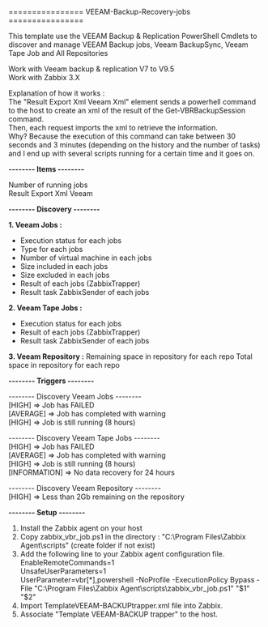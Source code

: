 ================ VEEAM-Backup-Recovery-jobs ================

This template use the VEEAM Backup & Replication PowerShell Cmdlets to discover and manage VEEAM Backup jobs, Veeam BackupSync, Veeam Tape Job and All Repositories 

Work with Veeam backup & replication V7 to V9.5<br />
Work with Zabbix 3.X

Explanation of how it works :<br />
The "Result Export Xml Veeam Xml" element sends a powerhell command to the host to create an xml of the result of the Get-VBRBackupSession command.<br />
Then, each request imports the xml to retrieve the information.<br />
Why? Because the execution of this command can take between 30 seconds and 3 minutes (depending on the history and the number of tasks) and I end up with several scripts running for a certain time and it goes on.

**-------- Items --------**

Number of running jobs<br />
Result Export Xml Veeam


**-------- Discovery --------**

**1. Veeam Jobs :** 
  - Execution status for each jobs
  - Type for each jobs
  - Number of virtual machine in each jobs
  - Size included in each jobs
  - Size excluded in each jobs
  - Result of each jobs (ZabbixTrapper)
  - Result task ZabbixSender of each jobs

**2. Veeam Tape Jobs :**
  - Execution status for each jobs
  - Result of each jobs (ZabbixTrapper)
  - Result task ZabbixSender of each jobs

**3. Veeam Repository :**
Remaining space in repository for each repo
Total space in repository for each repo


**-------- Triggers --------**

-------- Discovery Veeam Jobs --------<br />
[HIGH] => Job has FAILED <br />
[AVERAGE] => Job has completed with warning  
[HIGH] => Job is still running (8 hours)

-------- Discovery Veeam Tape Jobs --------<br />
[HIGH] => Job has FAILED <br />
[AVERAGE] => Job has completed with warning<br />
[HIGH] => Job is still running (8 hours)<br />
[INFORMATION] => No data recovery for 24 hours<br />

-------- Discovery Veeam Repository --------<br />
[HIGH] => Less than 2Gb remaining on the repository


**-------- Setup --------**

1. Install the Zabbix agent on your host
2. Copy zabbix_vbr_job.ps1 in the directory : "C:\Program Files\Zabbix Agent\scripts\" (create folder if not exist)
3. Add the following line to your Zabbix agent configuration file.<br />
EnableRemoteCommands=1 <br />
UnsafeUserParameters=1 <br />
UserParameter=vbr[*],powershell -NoProfile -ExecutionPolicy Bypass -File "C:\Program Files\Zabbix Agent\scripts\zabbix_vbr_job.ps1" "$1" "$2"
4. Import TemplateVEEAM-BACKUPtrapper.xml file into Zabbix. 
5. Associate "Template VEEAM-BACKUP trapper" to the host.

